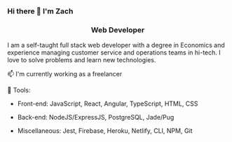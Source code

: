 ### Hi there 👋 I'm Zach

<h3 align="center">Web Developer</h3>

I am a self-taught full stack web developer with a degree in Economics and experience managing customer service and operations teams in hi-tech. I love to solve problems and learn new technologies.

📫 I'm currently working as a freelancer

💬 Tools: 

- Front-end: JavaScript, React, Angular, TypeScript, HTML, CSS

- Back-end: NodeJS/ExpressJS, PostgreSQL, Jade/Pug

- Miscellaneous: Jest, Firebase, Heroku, Netlify, CLI, NPM, Git



<!--
**zacharydub/zacharydub** is a ✨ _special_ ✨ repository because its `README.md` (this file) appears on your GitHub profile.

Here are some ideas to get you started:

- 🔭 I’m currently working on ...
- 🌱 I’m currently learning ...
- 👯 I’m looking to collaborate on ...
- 🤔 I’m looking for help with ...
- 💬 Ask me about ...
- 📫 How to reach me: ...
- 😄 Pronouns: ...
- ⚡ Fun fact: ...
-->
